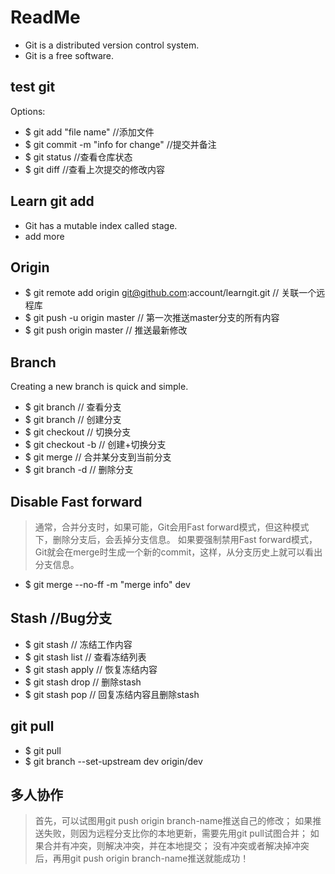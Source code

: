 # ReadMe
* Git is a distributed version control system.
* Git is a free software.
## test git
Options:
* $ git add "file name" //添加文件
* $ git commit -m "info for change" //提交并备注
* $ git status //查看仓库状态
* $ git diff //查看上次提交的修改内容
## Learn git add
* Git has a mutable index called stage.
* add more
## Origin
* $ git remote add origin git@github.com:account/learngit.git // 关联一个远程库
* $ git push -u origin master // 第一次推送master分支的所有内容
* $ git push origin master // 推送最新修改
## Branch
Creating a new branch is quick and simple.
* $ git branch // 查看分支
* $ git branch <name> // 创建分支
* $ git checkout <name> // 切换分支
* $ git checkout -b <name> // 创建+切换分支
* $ git merge <name> // 合并某分支到当前分支
* $ git branch -d <name> // 删除分支
## Disable Fast forward
> 通常，合并分支时，如果可能，Git会用Fast forward模式，但这种模式下，删除分支后，会丢掉分支信息。
> 如果要强制禁用Fast forward模式，Git就会在merge时生成一个新的commit，这样，从分支历史上就可以看出分支信息。
* $ git merge --no-ff -m "merge info" dev
## Stash //Bug分支
* $ git stash // 冻结工作内容
* $ git stash list // 查看冻结列表
* $ git stash apply // 恢复冻结内容
* $ git stash drop // 删除stash
* $ git stash pop // 回复冻结内容且删除stash
## git pull
* $ git pull 
* $ git branch --set-upstream dev origin/dev
## 多人协作
> 首先，可以试图用git push origin branch-name推送自己的修改；
> 如果推送失败，则因为远程分支比你的本地更新，需要先用git pull试图合并；
> 如果合并有冲突，则解决冲突，并在本地提交；
> 没有冲突或者解决掉冲突后，再用git push origin branch-name推送就能成功！

